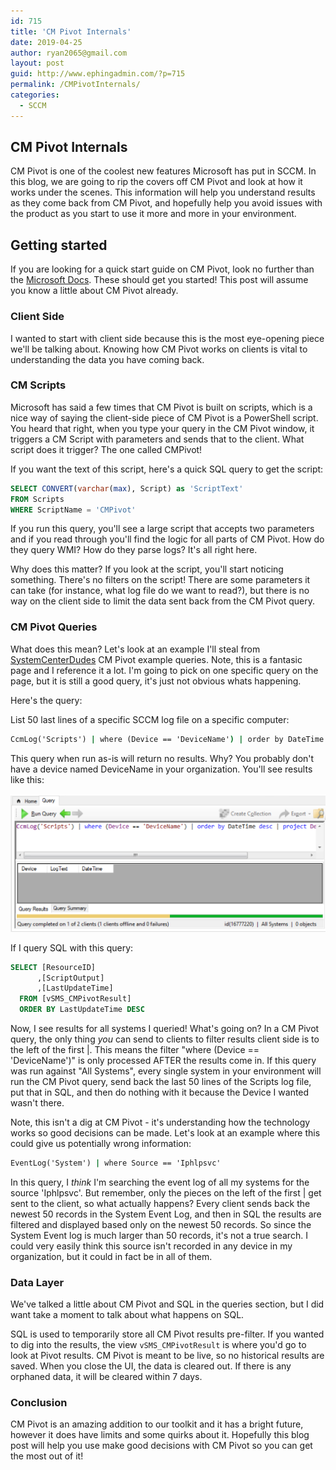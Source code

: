 ```yaml
---
id: 715
title: 'CM Pivot Internals'
date: 2019-04-25
author: ryan2065@gmail.com
layout: post
guid: http://www.ephingadmin.com/?p=715
permalink: /CMPivotInternals/
categories:
  - SCCM
---
```


## CM Pivot Internals

CM Pivot is one of the coolest new features Microsoft has put in SCCM. In this blog, we are going to rip the covers off CM Pivot and look at how it works under the scenes. This information will help you understand results as they come back from CM Pivot, and hopefully help you avoid issues with the product as you start to use it more and more in your environment.

## Getting started

If you are looking for a quick start guide on CM Pivot, look no further than the [Microsoft Docs](https://docs.microsoft.com/en-us/sccm/core/servers/manage/cmpivot). These should get you started! This post will assume you know a little about CM Pivot already.

### Client Side

I wanted to start with client side because this is the most eye-opening piece we'll be talking about. Knowing how CM Pivot works on clients is vital to understanding the data you have coming back.

### CM Scripts

Microsoft has said a few times that CM Pivot is built on scripts, which is a nice way of saying the client-side piece of CM Pivot is a PowerShell script. You heard that right, when you type your query in the CM Pivot window, it triggers a CM Script with parameters and sends that to the client. What script does it trigger? The one called CMPivot!

If you want the text of this script, here's a quick SQL query to get the script:

``` sql
SELECT CONVERT(varchar(max), Script) as 'ScriptText'
FROM Scripts
WHERE ScriptName = 'CMPivot'
```

If you run this query, you'll see a large script that accepts two parameters and if you read through you'll find the logic for all parts of CM Pivot. How do they query WMI? How do they parse logs? It's all right here.

Why does this matter? If you look at the script, you'll start noticing something. There's no filters on the script! There are some parameters it can take (for instance, what log file do we want to read?), but there is no way on the client side to limit the data sent back from the CM Pivot query.

### CM Pivot Queries

What does this mean? Let's look at an example I'll steal from [SystemCenterDudes](https://www.systemcenterdudes.com/sccm-cmpivot-query/) CM Pivot example queries. Note, this is a fantasic page and I reference it a lot. I'm going to pick on one specific query on the page, but it is still a good query, it's just not obvious whats happening.

Here's the query:

List 50 last lines of a specific SCCM log file on a specific computer:

``` cmd
CcmLog('Scripts') | where (Device == 'DeviceName') | order by DateTime desc | project Device, LogText, DateTime
```

This query when run as-is will return no results. Why? You probably don't have a device named DeviceName in your organization. You'll see results like this:

![NoResults](2019-04-25-13-58-13.png)

If I query SQL with this query:

``` sql
SELECT [ResourceID]
      ,[ScriptOutput]
      ,[LastUpdateTime]
  FROM [vSMS_CMPivotResult]
  ORDER BY LastUpdateTime DESC
```

Now, I see results for all systems I queried! What's going on? In a CM Pivot query, the only thing *you* can send to clients to filter results client side is to the left of the first |. This means the filter "where (Device == 'DeviceName')" is only processed AFTER the results come in. If this query was run against "All Systems", every single system in your environment will run the CM Pivot query, send back the last 50 lines of the Scripts log file, put that in SQL, and then do nothing with it because the Device I wanted wasn't there.

Note, this isn't a dig at CM Pivot - it's understanding how the technology works so good decisions can be made.  Let's look at an example where this could give us potentially wrong information:

``` cmd
EventLog('System') | where Source == 'Iphlpsvc'
```

In this query, I *think* I'm searching the event log of all my systems for the source 'Iphlpsvc'. But remember, only the pieces on the left of the first | get sent to the client, so what actually happens? Every client sends back the newest 50 records in the System Event Log, and then in SQL the results are filtered and displayed based only on the newest 50 records. So since the System Event log is much larger than 50 records, it's not a true search. I could very easily think this source isn't recorded in any device in my organization, but it could in fact be in all of them.

### Data Layer

We've talked a little about CM Pivot and SQL in the queries section, but I did want take a moment to talk about what happens on SQL.

SQL is used to temporarily store all CM Pivot results pre-filter. If you wanted to dig into the results, the view ```vSMS_CMPivotResult``` is where you'd go to look at Pivot results. CM Pivot is meant to be live, so no historical results are saved. When you close the UI, the data is cleared out. If there is any orphaned data, it will be cleared within 7 days.

### Conclusion

CM Pivot is an amazing addition to our toolkit and it has a bright future, however it does have limits and some quirks about it. Hopefully this blog post will help you use make good decisions with CM Pivot so you can get the most out of it!